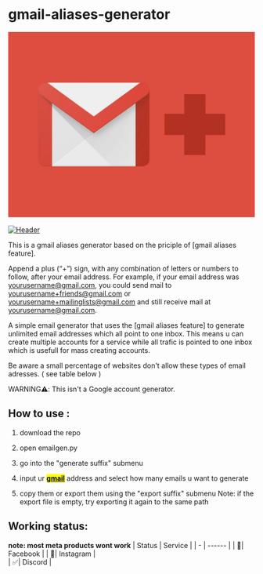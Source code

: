 # gmail-aliases-generator


[![Header](img/gmail_alias.jpg)]() 

[![Header](https://user-images.githubusercontent.com/52702712/197857942-3ef1eb26-d9a6-4930-b430-326afcbb8d3f.png)](https://www.coursera.org/professional-certificates/ibm-data-science)

This is a gmail aliases generator based on the priciple of [gmail aliases feature].

>
Append a plus (“+”) sign, with any combination of letters or numbers to follow, after your email address. For example, if your email address was yourusername@gmail.com, you could send mail to yourusername+friends@gmail.com or yourusername+mailinglists@gmail.com and still receive mail at yourusername@gmail.com.
>



A simple email generator that uses the [gmail aliases feature] to generate unlimited email addresses which all point to one inbox.
This means u can create multiple accounts for a service while all trafic is pointed to one inbox which is usefull for mass creating accounts.

Be aware a small percentage of websites don't allow these types of email adresses. ( see table below )

WARNING⚠️: This isn't a Google account generator.


## How to use :

1.  download the repo

2.  open emailgen.py

3.  go into the "generate suffix" submenu

4.  input ur <u><mark>**gmail**</mark></u> address and select how many emails u want to generate

5.  copy them or export them using the "export suffix" submenu
    Note: if the export file is empty, try exporting it again to the same path

## Working status:
**note: most meta products wont work**
| Status | Service       |
| - | ------ |
| 🚫| Facebook |
| 🚫| Instagram |       
| ✅| Discord |